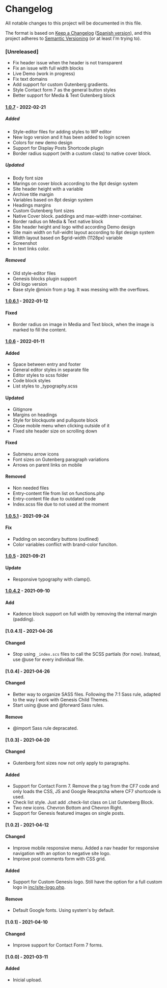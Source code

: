 # Changelog

All notable changes to this project will be documented in this file.

The format is based on [Keep a Changelog](https://keepachangelog.com/en/1.0.0/) ([Spanish version](https://keepachangelog.com/es-ES/1.0.0/)),
and this project adheres to [Semantic Versioning](https://semver.org/spec/v2.0.0.html) (or at least I'm trying to).

### [Unreleased]

-   Fix header issue when the header is not transparent
-   Fix an issue with full width blocks
-   Live Demo (work in progress)
-   Fix text domains
-   Add support for custom Gutenberg gradients.
-   Style Contact form 7 as the general button styles
-   Better support for Media & Text Gutenberg block

#### [1.0.7](https://github.com/LuisColome/the-dock/releases/tag/v1.0.7) - 2022-02-21

##### Added

-   Style-editor files for adding styles to WP editor
-   New logo version and it has been added to login screen
-   Colors for new demo design
-   Support for Display Posts Shortcode plugin
-   Border radius support (with a custom class) to native cover block.

##### Updated

-   Body font size
-   Marings on cover block according to the 8pt design system
-   Site header height with a variable
-   Archive title margin
-   Variables based on 8pt design system
-   Headings margins
-   Custom Gutenberg font sizes
-   Native Cover block. paddings and max-width inner-container.
-   Border radius on Media & Text native block
-   Site header height and logo withd according Demo design
-   Site main width on full-widht layout according to 8pt design system
-   Width layout based on $grid-width (1128px) variable
-   Screenshot
-   In text links color.

##### Removed

-   Old style-editor files
-   Genesis blocks plugin support
-   Old logo version
-   Base style @mixin from p tag. It was messing with the overflows.

#### [1.0.6.1](https://github.com/LuisColome/the-dock/releases/tag/v1.0.6.1) - 2022-01-12

#### Fixed

-   Border radius on image in Media and Text block, when the image is marked to fill the content.

#### [1.0.6](https://github.com/LuisColome/the-dock/releases/tag/v1.0.6) - 2022-01-11

#### Added

-   Space between entry and footer
-   General editor styles in separate file
-   Editor styles to scss folder
-   Code block styles
-   List styles to \_typography.scss

#### Updated

-   Gitignore
-   Margins on headings
-   Style for blockquote and pullquote block
-   Close mobile menu when clicking outside of it
-   Fixed site header size on scrolling down

#### Fixed

-   Submenu arrow icons
-   Font sizes on Gutenberg paragraph variations
-   Arrows on parent links on mobile

#### Removed

-   Non needed files
-   Entry-content file from list on functions.php
-   Entry-content file due to outdated code
-   Index.scss file due to not used at the moment

#### [1.0.5.1](https://github.com/LuisColome/the-dock/releases/tag/v1.0.5.1) - 2021-09-24

#### Fix

-   Padding on secondary buttons (outlined)
-   Color variables conflict with brand-color funciton.

#### [1.0.5](https://github.com/LuisColome/the-dock/releases/tag/v1.0.5) - 2021-09-21

#### Update

-   Responsive typography with clamp().

#### [1.0.4.2](https://github.com/LuisColome/the-dock/releases/tag/v1.0.4.2) - 2021-09-10

#### Add

-   Kadence block support on full width by removing the internal margin (padding).

#### [1.0.4.1] - 2021-04-26

#### Changed

-   Stop using `_index.scs` files to call the SCSS partials (for now). Instead, use @use for every individual file.

#### [1.0.4] - 2021-04-26

#### Changed

-   Better way to organize SASS files. Following the 7:1 Sass rule, adapted to the way I work with Genesis Child Themes.
-   Start using @use and @forward Sass rules.

#### Remove

-   @import Sass rule depracated.

#### [1.0.3] - 2021-04-20

#### Changed

-   Gutenberg font sizes now not only apply to paragraphs.

#### Added

-   Support for Contact Form 7. Remove the p tag from the CF7 code and only loads the CSS, JS and Google Reacptcha where CF7 shortcode is used.
-   Check list style. Just add .check-list class on List Gutenberg Block.
-   Two new icons. Chevron Bottom and Chevron Right.
-   Support for Genesis featured images on single posts.

#### [1.0.2] - 2021-04-12

#### Changed

-   Improve mobile responsive menu. Added a nav header for responsive navigation with an option to negative site logo.
-   Improve post comments form with CSS grid.

#### Added

-   Support for Custom Genesis logo. Still have the option for a full custom logo in [inc/site-logo.php](./inc/site-logo.php).

#### Remove

-   Default Google fonts. Using system's by default.

#### [1.0.1] - 2021-04-10

#### Changed

-   Improve support for Contact Form 7 forms.

#### [1.0.0] - 2021-03-11

#### Added

-   Inicial upload.

